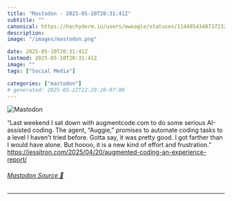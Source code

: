 ```yaml
---
title: "Mastodon - 2025-05-10T20:31:41Z"
subtitle: ""
canonical: https://hachyderm.io/users/mweagle/statuses/114485434873723271
description:
image: "/images/mastodon.png"

date: 2025-05-10T20:31:41Z
lastmod: 2025-05-10T20:31:41Z
image: ""
tags: ["Social Media"]

categories: ["mastodon"]
# generated: 2025-05-22T22:29:20-07:00
---
```

![Mastodon](/images/mastodon.png)

<p>“Last weekend I sat down with augmentcode.com to do some serious AI-assisted coding. The agent, “Auggie,” promises to automate coding tasks to a level I haven’t tried before. Gotta say, it was pretty good. I got farther than I would have alone. But hoooo, it is a new kind of effort and frustration.”<br /><a href="https://jessitron.com/2025/04/20/augmented-coding-an-experience-report/" target="_blank" rel="nofollow noopener noreferrer" translate="no"><span class="invisible">https://</span><span class="ellipsis">jessitron.com/2025/04/20/augme</span><span class="invisible">nted-coding-an-experience-report/</span></a></p>


###### [Mastodon Source 🐘](https://hachyderm.io/@mweagle/114485434873723271)

___
